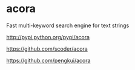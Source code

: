 acora
=====

Fast multi-keyword search engine for text strings 

http://pypi.python.org/pypi/acora

https://github.com/scoder/acora

https://github.com/pengkui/acora

